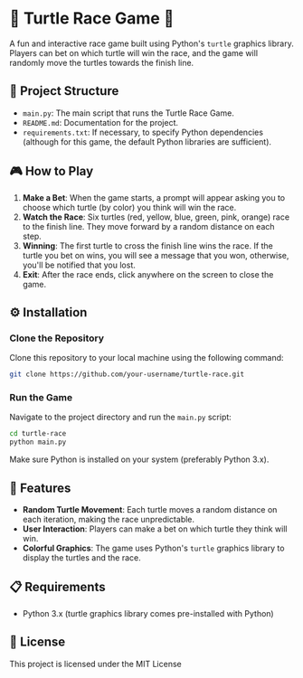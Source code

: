 # 🐢 Turtle Race Game 🏁

A fun and interactive race game built using Python's `turtle` graphics library. Players can bet on which turtle will win the race, and the game will randomly move the turtles towards the finish line.

## 📂 Project Structure

- `main.py`: The main script that runs the Turtle Race Game.
- `README.md`: Documentation for the project.
- `requirements.txt`: If necessary, to specify Python dependencies (although for this game, the default Python libraries are sufficient).

## 🎮 How to Play

1. **Make a Bet**: When the game starts, a prompt will appear asking you to choose which turtle (by color) you think will win the race.
2. **Watch the Race**: Six turtles (red, yellow, blue, green, pink, orange) race to the finish line. They move forward by a random distance on each step.
3. **Winning**: The first turtle to cross the finish line wins the race. If the turtle you bet on wins, you will see a message that you won, otherwise, you'll be notified that you lost.
4. **Exit**: After the race ends, click anywhere on the screen to close the game.

## ⚙️ Installation

### Clone the Repository

Clone this repository to your local machine using the following command:

```bash
git clone https://github.com/your-username/turtle-race.git
```

### Run the Game

Navigate to the project directory and run the `main.py` script:

```bash
cd turtle-race
python main.py
```

Make sure Python is installed on your system (preferably Python 3.x).

## 🌟 Features

- **Random Turtle Movement**: Each turtle moves a random distance on each iteration, making the race unpredictable.
- **User Interaction**: Players can make a bet on which turtle they think will win.
- **Colorful Graphics**: The game uses Python's `turtle` graphics library to display the turtles and the race.

## 📋 Requirements

- Python 3.x (turtle graphics library comes pre-installed with Python)

## 📝 License

This project is licensed under the MIT License 
